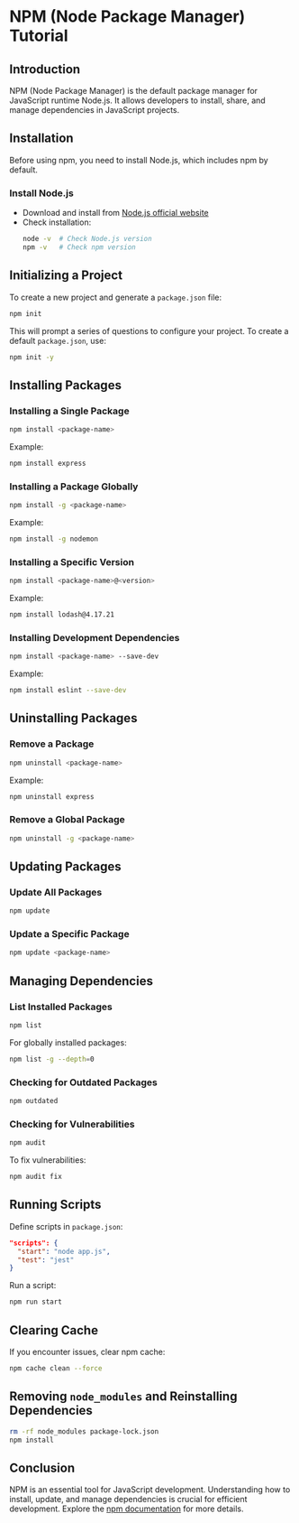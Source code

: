 # NPM (Node Package Manager) Tutorial

## Introduction
NPM (Node Package Manager) is the default package manager for JavaScript runtime Node.js. It allows developers to install, share, and manage dependencies in JavaScript projects.

## Installation
Before using npm, you need to install Node.js, which includes npm by default.

### Install Node.js
- Download and install from [Node.js official website](https://nodejs.org/)
- Check installation:
  ```sh
  node -v  # Check Node.js version
  npm -v   # Check npm version
  ```

## Initializing a Project
To create a new project and generate a `package.json` file:
```sh
npm init
```
This will prompt a series of questions to configure your project. To create a default `package.json`, use:
```sh
npm init -y
```

## Installing Packages
### Installing a Single Package
```sh
npm install <package-name>
```
Example:
```sh
npm install express
```

### Installing a Package Globally
```sh
npm install -g <package-name>
```
Example:
```sh
npm install -g nodemon
```

### Installing a Specific Version
```sh
npm install <package-name>@<version>
```
Example:
```sh
npm install lodash@4.17.21
```

### Installing Development Dependencies
```sh
npm install <package-name> --save-dev
```
Example:
```sh
npm install eslint --save-dev
```

## Uninstalling Packages
### Remove a Package
```sh
npm uninstall <package-name>
```
Example:
```sh
npm uninstall express
```

### Remove a Global Package
```sh
npm uninstall -g <package-name>
```

## Updating Packages
### Update All Packages
```sh
npm update
```

### Update a Specific Package
```sh
npm update <package-name>
```

## Managing Dependencies
### List Installed Packages
```sh
npm list
```
For globally installed packages:
```sh
npm list -g --depth=0
```

### Checking for Outdated Packages
```sh
npm outdated
```

### Checking for Vulnerabilities
```sh
npm audit
```
To fix vulnerabilities:
```sh
npm audit fix
```

## Running Scripts
Define scripts in `package.json`:
```json
"scripts": {
  "start": "node app.js",
  "test": "jest"
}
```
Run a script:
```sh
npm run start
```

## Clearing Cache
If you encounter issues, clear npm cache:
```sh
npm cache clean --force
```

## Removing `node_modules` and Reinstalling Dependencies
```sh
rm -rf node_modules package-lock.json
npm install
```

## Conclusion
NPM is an essential tool for JavaScript development. Understanding how to install, update, and manage dependencies is crucial for efficient development. Explore the [npm documentation](https://docs.npmjs.com/) for more details.